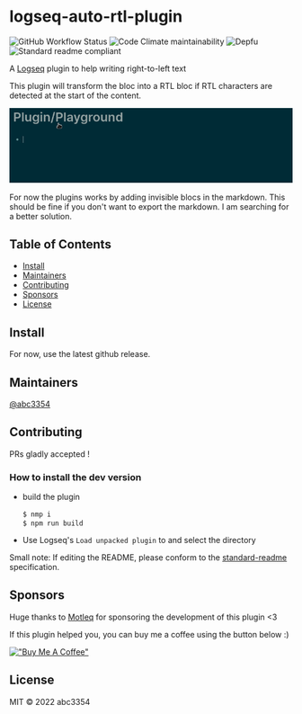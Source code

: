 

# logseq-auto-rtl-plugin

![GitHub Workflow Status](https://img.shields.io/github/workflow/status/abc3354/logseq-auto-rtl-plugin/Build%20plugin)
![Code Climate maintainability](https://img.shields.io/codeclimate/maintainability-percentage/abc3354/logseq-auto-rtl-plugin)
![Depfu](https://img.shields.io/depfu/abc3354/logseq-auto-rtl-plugin)
![Standard readme compliant](https://img.shields.io/badge/standard--readme-OK-brightgreen)

A [Logseq](https://github.com/logseq/logseq) plugin to help writing right-to-left text

This plugin will transform the bloc into a RTL bloc if RTL characters are detected at the start of the content.

![A gif showing how the plugin works](screenshots/usage.gif)

For now the plugins works by adding invisible blocs in the markdown. This should be fine if you don't want to 
export the markdown. I am searching for a better solution.

## Table of Contents

- [Install](#install)
- [Maintainers](#maintainers)
- [Contributing](#contributing)
- [Sponsors](#sponsors)
- [License](#license)

## Install

For now, use the latest github release.

## Maintainers

[@abc3354](https://github.com/abc3354)

## Contributing

PRs gladly accepted !

### How to install the dev version

- build the plugin 
    ```shell
    $ nmp i
    $ npm run build
    ```
- Use Logseq's `Load unpacked plugin` to and select the directory


Small note: If editing the README, please conform to the [standard-readme](https://github.com/RichardLitt/standard-readme) specification.

## Sponsors

Huge thanks to [Motleq]() for sponsoring the development of this plugin <3

If this plugin helped you, you can buy me a coffee using the button below :)

[!["Buy Me A Coffee"](https://www.buymeacoffee.com/assets/img/custom_images/orange_img.png)](https://www.buymeacoffee.com/gbraad)

## License

MIT © 2022 abc3354
